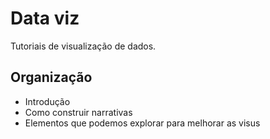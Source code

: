 # Data viz

Tutoriais de visualização de dados.

## Organização

* Introdução
* Como construir narrativas
* Elementos que podemos explorar para melhorar as visus

